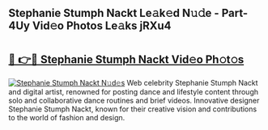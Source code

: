 ## Stephanie Stumph Nackt Le𝚊k𝚎d N𝚞𝚍e - Part-4Uy Vid𝚎o Photos Le𝚊ks jRXu4

# <h2><a href="http://fbap9mh.evod.top/?m=Stephanie+Stumph+Nackt">🔗 👉🔴 Stephanie Stumph Nackt Vid𝚎o Ph𝚘t𝚘s</a></h2>

[![Stephanie Stumph Nackt N𝚞d𝚎s](https://i.imgur.com/8V9OHl7.gif)](http://fbap9mh.evod.top/?m=Stephanie+Stumph+Nackt)
Web celebrity Stephanie Stumph Nackt and digital artist, renowned for posting dance and lifestyle content through solo and collaborative dance routines and brief videos. Innovative designer Stephanie Stumph Nackt, known for their creative vision and contributions to the world of fashion and design. 
